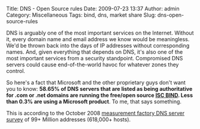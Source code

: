 Title: DNS - Open Source rules
Date: 2009-07-23 13:37
Author: admin
Category: Miscellaneous
Tags: bind, dns, market share
Slug: dns-open-source-rules

DNS is arguably one of the most important services on the Internet.
Without it, every domain name and email address we know would be
meaningless. We'd be thrown back into the days of IP addresses without
corresponding names. And, given everything that depends on DNS, it's
also one of the most important services from a security standpoint.
Compromised DNS servers could cause end-of-the-world havoc for whatever
zones they control.

So here's a fact that Microsoft and the other proprietary guys don't
want you to know: **58.65% of DNS servers that are listed as being
authoritative for .com or .net domains are running the free/open source
[ISC BIND][]. Less than 0.3% are using a Microsoft product**. To me,
that says something.

This is according to the October 2008 [measurement factory DNS server
survey][] of 99+ Million addresses (618,000+ hosts).

  [ISC BIND]: https://www.isc.org/software/BIND/
  [measurement factory DNS server survey]: http://dns.measurement-factory.com/surveys/200810.html
